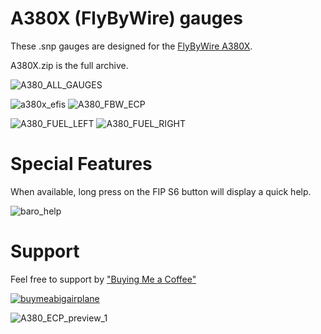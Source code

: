 # A380X (FlyByWire) gauges

These .snp gauges are designed for the [FlyByWire A380X](https://flybywiresim.com/projects/).

A380X.zip is the full archive.

![A380_ALL_GAUGES](https://github.com/user-attachments/assets/9959f606-31a8-4942-8dd8-aaab6e8a992c)

![a380x_efis](https://github.com/user-attachments/assets/ff35bce2-2675-42bb-9321-a465a802144f) ![A380_FBW_ECP](https://github.com/user-attachments/assets/e6f1b7e6-b674-4afb-b359-6d040dc3441e)

![A380_FUEL_LEFT](https://github.com/user-attachments/assets/05f1f4e3-6d17-42c2-87da-46f5d64bc33a) ![A380_FUEL_RIGHT](https://github.com/user-attachments/assets/b3c4b768-b977-4ac9-a565-741416d53273)

# Special Features

When available, long press on the FIP S6 button will display a quick help.

![baro_help](https://github.com/user-attachments/assets/e11f6f5c-ba75-467e-a95f-bf9d1a056630)

# Support

Feel free to support by ["Buying Me a Coffee" ](https://buymeacoffee.com/1l2p)

[![buymeabigairplane](https://github.com/1l2p-dev/spad-fip-gauges/assets/26790042/db47cd19-976c-4e12-ae8c-80bd245a558b)](https://buymeacoffee.com/1l2p)

![A380_ECP_preview_1](https://github.com/user-attachments/assets/2a768867-c3b3-43ab-bc93-98a37daf84bf)


